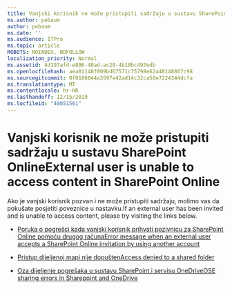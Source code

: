 ```yaml
---
title: Vanjski korisnik ne može pristupiti sadržaju u sustavu SharePoint Online
ms.author: pebaum
author: pebaum
ms.date: ''
ms.audience: ITPro
ms.topic: article
ROBOTS: NOINDEX, NOFOLLOW
localization_priority: Normal
ms.assetid: 4d197afd-e806-40ad-ac20-4b10bc497edb
ms.openlocfilehash: aea01148f009bd67571c75798e62a48148867c98
ms.sourcegitcommit: 0f0186044a3597e42ad14c32ca58e7224344dcfa
ms.translationtype: MT
ms.contentlocale: hr-HR
ms.lasthandoff: 12/15/2019
ms.locfileid: "40051561"
---
```

# <a name="external-user-is-unable-to-access-content-in-sharepoint-online"></a><span data-ttu-id="b7bcd-102">Vanjski korisnik ne može pristupiti sadržaju u sustavu SharePoint Online</span><span class="sxs-lookup"><span data-stu-id="b7bcd-102">External user is unable to access content in SharePoint Online</span></span>

<span data-ttu-id="b7bcd-103">Ako je vanjski korisnik pozvan i ne može pristupiti sadržaju, molimo vas da pokušate posjetiti poveznice u nastavku.</span><span class="sxs-lookup"><span data-stu-id="b7bcd-103">If an external user has been invited and is unable to access content, please try visiting the links below.</span></span>

- [<span data-ttu-id="b7bcd-104">Poruka o pogrešci kada vanjski korisnik prihvati pozivnicu za SharePoint Online pomoću drugog računa</span><span class="sxs-lookup"><span data-stu-id="b7bcd-104">Error message when an external user accepts a SharePoint Online invitation by using another account</span></span>](https://docs.microsoft.com/sharepoint/support/sharing-and-permissions/error-when-external-user-accepts-an-invitation-by-using-another-account)

- [<span data-ttu-id="b7bcd-105">Pristup dijeljenoj mapi nije dopušten</span><span class="sxs-lookup"><span data-stu-id="b7bcd-105">Access denied to a shared folder</span></span>](https://docs.microsoft.com/sharepoint/support/sharing-and-permissions/cannot-access-shared-folder)

- [<span data-ttu-id="b7bcd-106">Oza dijeljenje pogrešaka u sustavu SharePoint i servisu OneDrive</span><span class="sxs-lookup"><span data-stu-id="b7bcd-106">OSE sharing errors in Sharepoint and OneDrive</span></span>](https://docs.microsoft.com/sharepoint/sharepoint-onedrive-error-message)


